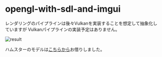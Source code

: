 # opengl-with-sdl-and-imgui
レンダリングのパイプラインは後々Vulkanを実装することを想定して抽象化していますが
Vulkanパイプラインの実装予定はありません。

![result](https://github.com/machumun/opengl-with-sdl-and-imgui/blob/main/readme2.gif)

ハムスターのモデルは[こちらから](https://sketchfab.com/3d-models/hamtaro-7d195612e7814905aa1bfefd13b80be1)お借りしました。